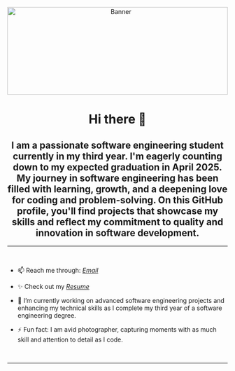 <p align = "center">
  <img src="Banner.gif" alt="Banner" width="100%" height="200px">
</p>

<h1 align="center">
    Hi there 👋</h1>
<h2 align="center">
 I am a passionate software engineering student currently in my third year. I'm eagerly counting down to my expected graduation in April 2025. My journey in software engineering has been filled with learning, growth, and a deepening love for coding and problem-solving. On this GitHub profile, you'll find projects that showcase my skills and reflect my commitment to quality and innovation in software development.</h2>

---

<br>

- 📫 Reach me through: _<a href="mailto:feras.aljoudi@gmail.com">Email</a>_

- ✨ Check out my _<a href="https://ferasaljoudi.github.io/MyResume/" title="My Visual Resume">Resume</a>_

- 🔭 I’m currently working on advanced software engineering projects and enhancing my technical skills as I complete my third year of a software engineering degree.

- ⚡ Fun fact: I am avid photographer, capturing moments with as much skill and attention to detail as I code.

<br>

---

<!--
**ferasaljoudi/ferasaljoudi** is a ✨ _special_ ✨ repository because its `README.md` (this file) appears on your GitHub profile.

Here are some ideas to get you started:

- 🔭 I’m currently working on ...
- 🌱 I’m currently learning ...
- 👯 I’m looking to collaborate on ...
- 🤔 I’m looking for help with ...
- 💬 Ask me about ...
- 📫 How to reach me: ...
- 😄 Pronouns: ...
- ⚡ Fun fact: ...
-->
